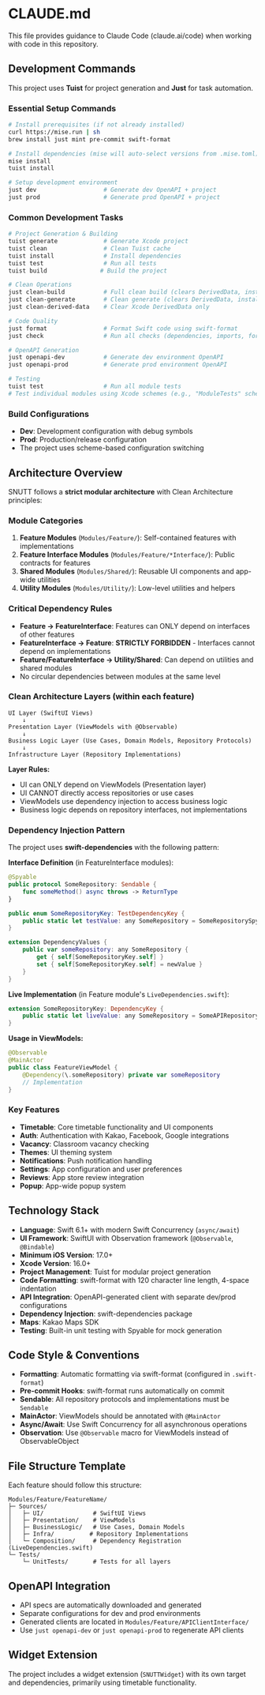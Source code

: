# CLAUDE.md

This file provides guidance to Claude Code (claude.ai/code) when working with code in this repository.

## Development Commands

This project uses **Tuist** for project generation and **Just** for task automation.

### Essential Setup Commands
```bash
# Install prerequisites (if not already installed)
curl https://mise.run | sh
brew install just mint pre-commit swift-format

# Install dependencies (mise will auto-select versions from .mise.toml)
mise install
tuist install

# Setup development environment
just dev                   # Generate dev OpenAPI + project
just prod                  # Generate prod OpenAPI + project
```

### Common Development Tasks
```bash
# Project Generation & Building
tuist generate             # Generate Xcode project
tuist clean                # Clean Tuist cache
tuist install              # Install dependencies
tuist test                 # Run all tests
tuist build               # Build the project

# Clean Operations
just clean-build           # Full clean build (clears DerivedData, installs deps, builds)
just clean-generate        # Clean generate (clears DerivedData, installs deps, generates)
just clean-derived-data    # Clear Xcode DerivedData only

# Code Quality
just format                # Format Swift code using swift-format
just check                 # Run all checks (dependencies, imports, formatting)

# OpenAPI Generation
just openapi-dev           # Generate dev environment OpenAPI
just openapi-prod          # Generate prod environment OpenAPI

# Testing
tuist test                 # Run all module tests
# Test individual modules using Xcode schemes (e.g., "ModuleTests" scheme)
```

### Build Configurations
- **Dev**: Development configuration with debug symbols
- **Prod**: Production/release configuration
- The project uses scheme-based configuration switching

## Architecture Overview

SNUTT follows a **strict modular architecture** with Clean Architecture principles:

### Module Categories
1. **Feature Modules** (`Modules/Feature/`): Self-contained features with implementations
2. **Feature Interface Modules** (`Modules/Feature/*Interface/`): Public contracts for features
3. **Shared Modules** (`Modules/Shared/`): Reusable UI components and app-wide utilities
4. **Utility Modules** (`Modules/Utility/`): Low-level utilities and helpers

### Critical Dependency Rules
- **Feature → FeatureInterface**: Features can ONLY depend on interfaces of other features
- **FeatureInterface → Feature**: **STRICTLY FORBIDDEN** - Interfaces cannot depend on implementations
- **Feature/FeatureInterface → Utility/Shared**: Can depend on utilities and shared modules
- No circular dependencies between modules at the same level

### Clean Architecture Layers (within each feature)
```
UI Layer (SwiftUI Views)
    ↓
Presentation Layer (ViewModels with @Observable)
    ↓
Business Logic Layer (Use Cases, Domain Models, Repository Protocols)
    ↓
Infrastructure Layer (Repository Implementations)
```

**Layer Rules:**
- UI can ONLY depend on ViewModels (Presentation layer)
- UI CANNOT directly access repositories or use cases
- ViewModels use dependency injection to access business logic
- Business logic depends on repository interfaces, not implementations

### Dependency Injection Pattern

The project uses **swift-dependencies** with the following pattern:

**Interface Definition** (in FeatureInterface modules):
```swift
@Spyable
public protocol SomeRepository: Sendable {
    func someMethod() async throws -> ReturnType
}

public enum SomeRepositoryKey: TestDependencyKey {
    public static let testValue: any SomeRepository = SomeRepositorySpy()
}

extension DependencyValues {
    public var someRepository: any SomeRepository {
        get { self[SomeRepositoryKey.self] }
        set { self[SomeRepositoryKey.self] = newValue }
    }
}
```

**Live Implementation** (in Feature module's `LiveDependencies.swift`):
```swift
extension SomeRepositoryKey: DependencyKey {
    public static let liveValue: any SomeRepository = SomeAPIRepository()
}
```

**Usage in ViewModels:**
```swift
@Observable
@MainActor
public class FeatureViewModel {
    @Dependency(\.someRepository) private var someRepository
    // Implementation
}
```

### Key Features
- **Timetable**: Core timetable functionality and UI components
- **Auth**: Authentication with Kakao, Facebook, Google integrations
- **Vacancy**: Classroom vacancy checking
- **Themes**: UI theming system
- **Notifications**: Push notification handling
- **Settings**: App configuration and user preferences
- **Reviews**: App store review integration
- **Popup**: App-wide popup system

## Technology Stack

- **Language**: Swift 6.1+ with modern Swift Concurrency (`async/await`)
- **UI Framework**: SwiftUI with Observation framework (`@Observable`, `@Bindable`)
- **Minimum iOS Version**: 17.0+
- **Xcode Version**: 16.0+
- **Project Management**: Tuist for modular project generation
- **Code Formatting**: swift-format with 120 character line length, 4-space indentation
- **API Integration**: OpenAPI-generated client with separate dev/prod configurations
- **Dependency Injection**: swift-dependencies package
- **Maps**: Kakao Maps SDK
- **Testing**: Built-in unit testing with Spyable for mock generation

## Code Style & Conventions

- **Formatting**: Automatic formatting via swift-format (configured in `.swift-format`)
- **Pre-commit Hooks**: swift-format runs automatically on commit
- **Sendable**: All repository protocols and implementations must be `Sendable`
- **MainActor**: ViewModels should be annotated with `@MainActor`
- **Async/Await**: Use Swift Concurrency for all asynchronous operations
- **Observation**: Use `@Observable` macro for ViewModels instead of ObservableObject

## File Structure Template

Each feature should follow this structure:
```
Modules/Feature/FeatureName/
├─ Sources/
│   ├─ UI/              # SwiftUI Views
│   ├─ Presentation/    # ViewModels
│   ├─ BusinessLogic/   # Use Cases, Domain Models
│   ├─ Infra/          # Repository Implementations
│   └─ Composition/     # Dependency Registration (LiveDependencies.swift)
└─ Tests/
    └─ UnitTests/       # Tests for all layers
```

## OpenAPI Integration

- API specs are automatically downloaded and generated
- Separate configurations for dev and prod environments
- Generated clients are located in `Modules/Feature/APIClientInterface/`
- Use `just openapi-dev` or `just openapi-prod` to regenerate API clients

## Widget Extension

The project includes a widget extension (`SNUTTWidget`) with its own target and dependencies, primarily using timetable functionality.